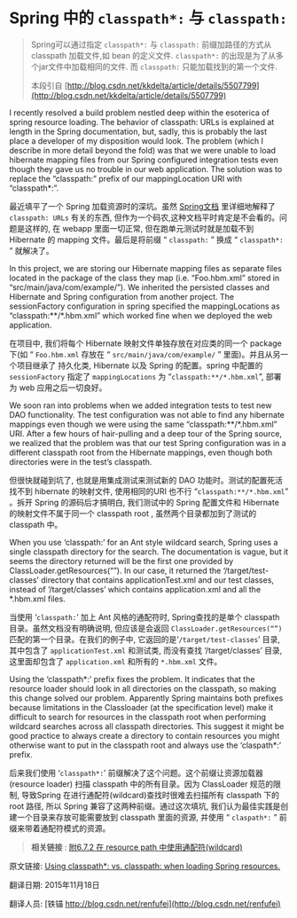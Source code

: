Spring 中的 `classpath*:`  与 `classpath:`
==

> Spring可以通过指定 `classpath*:` 与 `classpath:` 前缀加路径的方式从 classpath 加载文件,如 bean 的定义文件. `classpath*:` 的出现是为了从多个jar文件中加载相同的文件. 而 `classpath:` 只能加载找到的第一个文件.
>
> 本段引自 [http://blog.csdn.net/kkdelta/article/details/5507799](http://blog.csdn.net/kkdelta/article/details/5507799)


I recently resolved a build problem nestled deep within the esoterica of spring resource loading. The behavior of classpath: URLs is explained at length in the Spring documentation, but, sadly, this is probably the last place a developer of my disposition would look. The problem (which I describe in more detail beyond the fold) was that we were unable to load hibernate mapping files from our Spring configured integration tests even though they gave us no trouble in our web application. The solution was to replace the “classpath:” prefix of our mappingLocation URI with “classpath*:”.


最近填平了一个 Spring 加载资源时的深坑。虽然 [Spring文档](http://docs.spring.io/autorepo/docs/spring/3.2.x/spring-framework-reference/html/resources.html#resources-app-ctx-wildcards-in-resource-paths) 里详细地解释了 `classpath: URLs` 有关的东西, 但作为一个码农,这种文档平时肯定是不会看的。问题是这样的, 在 webapp 里面一切正常, 但在跑单元测试时就是加载不到 Hibernate 的 mapping 文件。最后是将前缀  “ `classpath:` ” 换成  “ `classpath*:` ” 就解决了。



In this project, we are storing our Hibernate mapping files as separate files located in the package of the class they map (i.e. “Foo.hbm.xml” stored in “src/main/java/com/example/”). We inherited the persisted classes and Hibernate and Spring configuration from another project. The sessionFactory configuration in spring specified the mappingLocations as “classpath:**/*.hbm.xml” which worked fine when we deployed the web application.


在项目中, 我们将每个 Hibernate 映射文件单独存放在对应类的同一个 package 下(如 “ `Foo.hbm.xml` 存放在 “ `src/main/java/com/example/` ” 里面)。并且从另一个项目继承了 持久化类, Hibernate 以及 Spring 的配置。spring 中配置的 `sessionFactory` 指定了 `mappingLocations` 为 “`classpath:**/*.hbm.xml`”, 部署为 web 应用之后一切良好。


We soon ran into problems when we added integration tests to test new DAO functionality. The test configuration was not able to find any hibernate mappings even though we were using the same “classpath:**/*.hbm.xml” URI. After a few hours of hair-pulling and a deep tour of the Spring source, we realized that the problem was that our test Spring configuration was in a different classpath root from the Hibernate mappings, even though both directories were in the test’s classpath.



但很快就碰到坑了, 也就是用集成测试来测试新的 DAO 功能时。测试的配置死活找不到 hibernate 的映射文件, 使用相同的URI 也不行 “`classpath:**/*.hbm.xml`” 。拆开 Spring 的源码后才搞明白, 我们测试中的 Spring 配置文件和 Hibernate 的映射文件不属于同一个 classpath root , 虽然两个目录都加到了测试的  classpath 中。



When you use ‘classpath:’ for an Ant style wildcard search, Spring uses a single classpath directory for the search. The documentation is vague, but it seems the directory returned will be the first one provided by ClassLoader.getResources(“”). In our case, it returned the ‘/target/test-classes’ directory that contains applicationTest.xml and our test classes, instead of ‘/target/classes’ which contains application.xml and all the *.hbm.xml files.


当使用 ‘`classpath:`’ 加上 Ant 风格的通配符时, Spring查找的是单个 classpath 目录。虽然文档没有明确说明, 但应该是会返回 `ClassLoader.getResources(“”)` 匹配的第一个目录。在我们的例子中, 它返回的是‘`/target/test-classes`’ 目录, 其中包含了 `applicationTest.xml` 和测试类, 而没有查找 ‘/target/classes’ 目录, 这里面却包含了  `application.xml` 和所有的 `*.hbm.xml` 文件。




Using the ‘classpath*:’ prefix fixes the problem. It indicates that the resource loader should look in all directories on the classpath, so making this change solved our problem. Apparently Spring maintains both prefixes because limitations in the Classloader (at the specification level) make it difficult to search for resources in the classpath root when performing wildcard searches across all classpath directories. This suggest it might be good practice to always create a directory to contain resources you might otherwise want to put in the classpath root and always use the ‘claspath*:’ prefix.


后来我们使用 ‘`classpath*:`’ 前缀解决了这个问题。这个前缀让资源加载器(resource loader) 扫描 classpath 中的所有目录。因为 ClassLoader 规范的限制, 导致Spring 在进行通配符(wildcard)查找时很难去扫描所有 classpath 下的 root 路径, 所以 Spring 兼容了这两种前缀。通过这次填坑, 我们认为最佳实践是创建一个目录来存放可能需要放到 classpath 里面的资源, 并使用 “ `claspath*:` ” 前缀来带着通配符模式的资源。


> **相关链接** : [附6.7.2 在 resource path 中使用通配符(wildcard)](http://docs.spring.io/autorepo/docs/spring/3.2.x/spring-framework-reference/html/resources.html#resources-app-ctx-wildcards-in-resource-paths)


原文链接: [Using classpath*: vs. classpath: when loading Spring resources.](http://blog.carbonfive.com/2007/05/17/using-classpath-vs-classpath-when-loading-spring-resources/)


翻译日期: 2015年11月18日

翻译人员: [铁锚 http://blog.csdn.net/renfufei](http://blog.csdn.net/renfufei)
